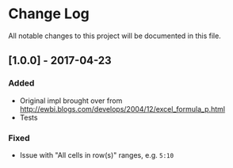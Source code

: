 # Change Log

All notable changes to this project will be documented in this file.

## [1.0.0] - 2017-04-23

### Added

- Original impl brought over from http://ewbi.blogs.com/develops/2004/12/excel_formula_p.html
- Tests

### Fixed

- Issue with "All cells in row(s)" ranges, e.g. `5:10`
